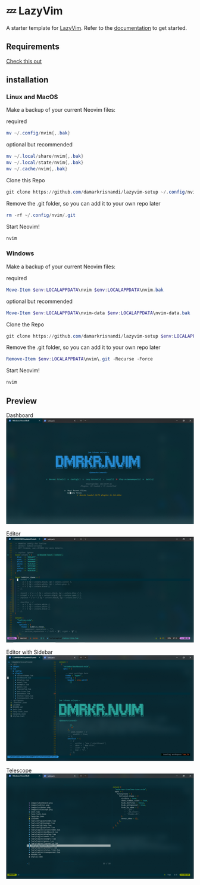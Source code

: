 # 💤 LazyVim

A starter template for [LazyVim](https://github.com/LazyVim/LazyVim).
Refer to the [documentation](https://lazyvim.github.io/installation) to get started.

## Requirements

[Check this out](https://www.lazyvim.org/#%EF%B8%8F-requirements)

## installation

### Linux and MacOS

Make a backup of your current Neovim files:

required

```PowerShell
mv ~/.config/nvim{,.bak}
```

optional but recommended

```PowerShell
mv ~/.local/share/nvim{,.bak}
mv ~/.local/state/nvim{,.bak}
mv ~/.cache/nvim{,.bak}

```

Clone this Repo

```PowerShell
git clone https://github.com/damarkrisnandi/lazyvim-setup ~/.config/nvim

```

Remove the .git folder, so you can add it to your own repo later

```PowerShell
rm -rf ~/.config/nvim/.git

```

Start Neovim!

```PowerShell
nvim

```

### Windows

Make a backup of your current Neovim files:

required

```PowerShell
Move-Item $env:LOCALAPPDATA\nvim $env:LOCALAPPDATA\nvim.bak

```

optional but recommended

```PowerShell
Move-Item $env:LOCALAPPDATA\nvim-data $env:LOCALAPPDATA\nvim-data.bak
```

Clone the Repo

```PowerShell
git clone https://github.com/damarkrisnandi/lazyvim-setup $env:LOCALAPPDATA\nvim

```

Remove the .git folder, so you can add it to your own repo later

```PowerShell
Remove-Item $env:LOCALAPPDATA\nvim\.git -Recurse -Force

```

Start Neovim!

```PowerShell
nvim

```

## Preview

Dashboard
![dashboard image](https://github.com/damarkrisnandi/lazyvim-setup/blob/master/images/dashboard_2.png?raw=true)

Editor
![editor image](https://github.com/damarkrisnandi/lazyvim-setup/blob/master/images/editor_2.png?raw=true)

Editor with Sidebar
![editor with sidebar image](https://github.com/damarkrisnandi/lazyvim-setup/blob/master/images/sidebar_2.png?raw=true)

Telescope
![telescope](https://github.com/damarkrisnandi/lazyvim-setup/blob/master/images/telescope_2.png?raw=true)
